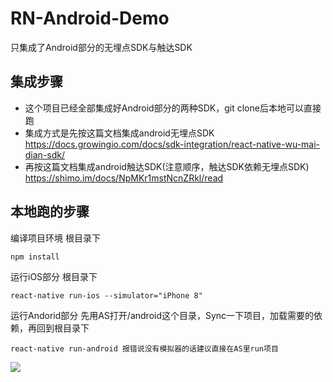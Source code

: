 # RN-Android-Demo
只集成了Android部分的无埋点SDK与触达SDK

## 集成步骤
- 这个项目已经全部集成好Android部分的两种SDK，git clone后本地可以直接跑
- 集成方式是先按这篇文档集成android无埋点SDK https://docs.growingio.com/docs/sdk-integration/react-native-wu-mai-dian-sdk/
- 再按这篇文档集成android触达SDK(注意顺序，触达SDK依赖无埋点SDK) https://shimo.im/docs/NpMKr1mstNcnZRkl/read


## 本地跑的步骤

编译项目环境 根目录下
  ```
  npm install 
```
运行iOS部分 根目录下
  ```
  react-native run-ios --simulator="iPhone 8"
  ```
运行Andorid部分 先用AS打开/android这个目录，Sync一下项目，加载需要的依赖，再回到根目录下
  ```
  react-native run-android 报错说没有模拟器的话建议直接在AS里run项目
```
![](https://tva1.sinaimg.cn/large/006y8mN6ly1g7czun16rfj30yq0u0wh5.jpg)
